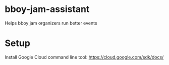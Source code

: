 # bboy-jam-assistant
Helps bboy jam organizers run better events

# Setup
Install Google Cloud command line tool:
https://cloud.google.com/sdk/docs/
